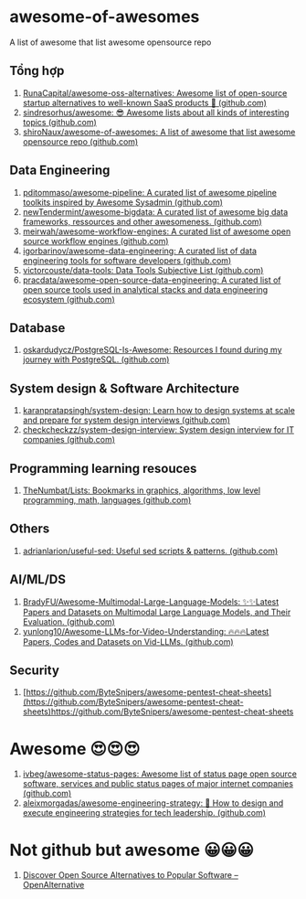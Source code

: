 # awesome-of-awesomes
A list of awesome that list awesome opensource repo
<br>

## Tổng hợp
1. [RunaCapital/awesome-oss-alternatives: Awesome list of open-source startup alternatives to well-known SaaS products 🚀 (github.com)](https://github.com/RunaCapital/awesome-oss-alternatives)
2. [sindresorhus/awesome: 😎 Awesome lists about all kinds of interesting topics (github.com)](https://github.com/sindresorhus/awesome)
3. [shiroNaux/awesome-of-awesomes: A list of awesome that list awesome opensource repo (github.com)](https://github.com/shiroNaux/awesome-of-awesomes)

## Data Engineering
1. [pditommaso/awesome-pipeline: A curated list of awesome pipeline toolkits inspired by Awesome Sysadmin (github.com)](https://github.com/pditommaso/awesome-pipeline)
2. [newTendermint/awesome-bigdata: A curated list of awesome big data frameworks, ressources and other awesomeness. (github.com)](https://github.com/newTendermint/awesome-bigdata)
3. [meirwah/awesome-workflow-engines: A curated list of awesome open source workflow engines (github.com)](https://github.com/meirwah/awesome-workflow-engines)
4. [igorbarinov/awesome-data-engineering: A curated list of data engineering tools for software developers (github.com)](https://github.com/igorbarinov/awesome-data-engineering)
5. [victorcouste/data-tools: Data Tools Subjective List (github.com)](https://github.com/victorcouste/data-tools)
6. [pracdata/awesome-open-source-data-engineering: A curated list of open source tools used in analytical stacks and data engineering ecosystem (github.com)](https://github.com/pracdata/awesome-open-source-data-engineering)

## Database
1. [oskardudycz/PostgreSQL-Is-Awesome: Resources I found during my journey with PostgreSQL. (github.com)](https://github.com/oskardudycz/PostgreSQL-Is-Awesome)

## System design & Software Architecture
1. [karanpratapsingh/system-design: Learn how to design systems at scale and prepare for system design interviews (github.com)](https://github.com/karanpratapsingh/system-design)
2. [checkcheckzz/system-design-interview: System design interview for IT companies (github.com)](https://github.com/checkcheckzz/system-design-interview)

## Programming learning resouces
1. [TheNumbat/Lists: Bookmarks in graphics, algorithms, low level programming, math, languages (github.com)](https://github.com/TheNumbat/Lists)

## Others
1. [adrianlarion/useful-sed: Useful sed scripts & patterns. (github.com)](https://github.com/adrianlarion/useful-sed)

## AI/ML/DS
1. [BradyFU/Awesome-Multimodal-Large-Language-Models: :sparkles::sparkles:Latest Papers and Datasets on Multimodal Large Language Models, and Their Evaluation. (github.com)](https://github.com/BradyFU/Awesome-Multimodal-Large-Language-Models)
2. [yunlong10/Awesome-LLMs-for-Video-Understanding: 🔥🔥🔥Latest Papers, Codes and Datasets on Vid-LLMs. (github.com)](https://github.com/yunlong10/Awesome-LLMs-for-Video-Understanding)

## Security
1. [https://github.com/ByteSnipers/awesome-pentest-cheat-sheets](https://github.com/ByteSnipers/awesome-pentest-cheat-sheets)https://github.com/ByteSnipers/awesome-pentest-cheat-sheets

# Awesome 😍😍😍
1. [ivbeg/awesome-status-pages: Awesome list of status page open source software, services and public status pages of major internet companies (github.com)](https://github.com/ivbeg/awesome-status-pages)
2. [aleixmorgadas/awesome-engineering-strategy: 🎉 How to design and execute engineering strategies for tech leadership. (github.com)](https://github.com/aleixmorgadas/awesome-engineering-strategy)
# Not github but awesome 😀😀😀
1. [Discover Open Source Alternatives to Popular Software – OpenAlternative](https://openalternative.co/)
